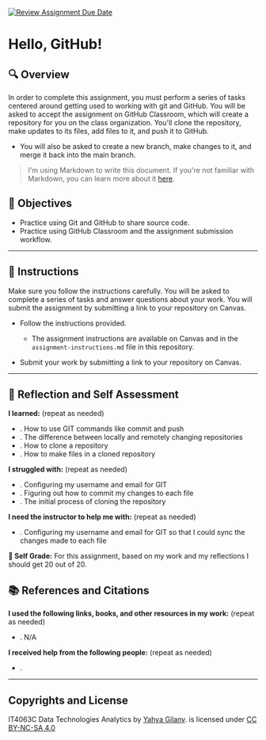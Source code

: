 [![Review Assignment Due Date](https://classroom.github.com/assets/deadline-readme-button-22041afd0340ce965d47ae6ef1cefeee28c7c493a6346c4f15d667ab976d596c.svg)](https://classroom.github.com/a/0Doy1t_w)
# Hello, GitHub!

## 🔍 Overview
In order to complete this assignment, you must perform a series of tasks centered around getting used to working with git and GitHub.
You will be asked to accept the assignment on GitHub Classroom, which will create a repository for you on the class organization. You'll clone the repository, make updates to its files, add files to it, and push it to GitHub.
* You will also be asked to create a new branch, make changes to it, and merge it back into the main branch.

> I'm using Markdown to write this document. If you're not familiar with Markdown, you can learn more about it [here](https://guides.github.com/features/mastering-markdown/).

## 🎯 Objectives
- Practice using Git and GitHub to share source code.
- Practice using GitHub Classroom and the assignment submission workflow.

---------------
## 📝 Instructions
Make sure you follow the instructions carefully. You will be asked to complete a series of tasks and answer questions about your work. You will submit the assignment by submitting a link to your repository on Canvas.

- Follow the instructions provided.
  - The assignment instructions are available on Canvas and in the `assignment-instructions.md` file in this repository.

- Submit your work by submitting a link to your repository on Canvas.

---------------
## 💭 Reflection and Self Assessment

**I learned:** (repeat as needed)
- . How to use GIT commands like commit and push
- . The difference between locally and remotely changing repositories 
- . How to clone a repository 
- . How to make files in a cloned repository 

**I struggled with:** (repeat as needed)
- . Configuring my username and email for GIT
- . Figuring out how to commit my changes to each file
- . The initial process of cloning the repository 

**I need the instructor to help me with:** (repeat as needed)
- . Configuring my username and email for GIT so that I could sync the changes made to each file

**💯 Self Grade:** For this assignment, based on my work and my reflections I should get 20 out of 20.


## 📚 References and Citations
**I used the following links, books, and other resources in my work:** (repeat as needed)
- . N/A
  
**I received help from the following people:** (repeat as needed)
- . 

---
## Copyrights and License
IT4063C Data Technologies Analytics by [Yahya Gilany](https://yahyagilany.io). is licensed under [CC BY-NC-SA 4.0](https://creativecommons.org/licenses/by-nc-sa/4.0/)
